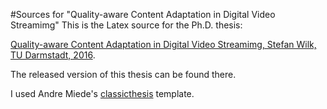 #Sources for "Quality-aware Content Adaptation in Digital Video Streamimg" 
This is the Latex source for the Ph.D. thesis: 

[Quality-aware Content Adaptation in Digital Video Streamimg,  Stefan Wilk, TU Darmstadt, 2016](http://tuprints.ulb.tu-darmstadt.de/5819/).

The released version of this thesis can be found there.

I used Andre Miede's [classicthesis](https://bitbucket.org/amiede/classicthesis/wiki/Home) template. 
